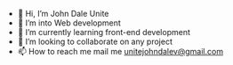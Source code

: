 - 👋 Hi, I’m John Dale Unite
- 👀 I’m into Web development
- 🌱 I’m currently learning front-end development
- 💞️ I’m looking to collaborate on any project
- 📫 How to reach me mail me unitejohndalev@gmail.com

<!---
unitejohndalev/unitejohndalev is a ✨ special ✨ repository because its `README.md` (this file) appears on your GitHub profile.
You can click the Preview link to take a look at your changes.
--->
